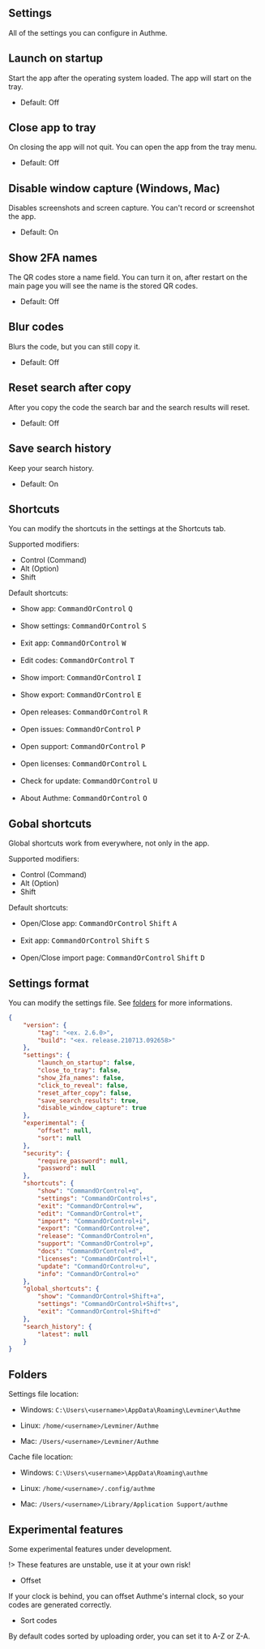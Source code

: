 ## Settings

All of the settings you can configure in Authme.

## Launch on startup

Start the app after the operating system loaded. The app will start on the tray.

-   Default: Off

## Close app to tray

On closing the app will not quit. You can open the app from the tray menu.

-   Default: Off

## Disable window capture (Windows, Mac)

Disables screenshots and screen capture. You can't record or screenshot the app.

-   Default: On

## Show 2FA names

The QR codes store a name field. You can turn it on, after restart on the main page you will see the name is the stored QR codes.

-   Default: Off

## Blur codes

Blurs the code, but you can still copy it.

-   Default: Off

## Reset search after copy

After you copy the code the search bar and the search results will reset.

-   Default: Off

## Save search history

Keep your search history.

-   Default: On

## Shortcuts

You can modify the shortcuts in the settings at the Shortcuts tab.

Supported modifiers:

-   Control (Command)
-   Alt (Option)
-   Shift

Default shortcuts:

-   Show app: <kbd>CommandOrControl</kbd> <kbd>Q</kbd>
    <br>
    <br>
-   Show settings: <kbd>CommandOrControl</kbd> <kbd>S</kbd>
    <br>
    <br>
-   Exit app: <kbd>CommandOrControl</kbd> <kbd>W</kbd>
    <br>
    <br>
-   Edit codes: <kbd>CommandOrControl</kbd> <kbd>T</kbd>
    <br>
    <br>
-   Show import: <kbd>CommandOrControl</kbd> <kbd>I</kbd>
    <br>
    <br>
-   Show export: <kbd>CommandOrControl</kbd> <kbd>E</kbd>
    <br>
    <br>
-   Open releases: <kbd>CommandOrControl</kbd> <kbd>R</kbd>
    <br>
    <br>
-   Open issues: <kbd>CommandOrControl</kbd> <kbd>P</kbd>
    <br>
    <br>
-   Open support: <kbd>CommandOrControl</kbd> <kbd>P</kbd>
    <br>
    <br>
-   Open licenses: <kbd>CommandOrControl</kbd> <kbd>L</kbd>
    <br>
    <br>
-   Check for update: <kbd>CommandOrControl</kbd> <kbd>U</kbd>
    <br>
    <br>
-   About Authme: <kbd>CommandOrControl</kbd> <kbd>O</kbd>

## Gobal shortcuts

Global shortcuts work from everywhere, not only in the app.

Supported modifiers:

-   Control (Command)
-   Alt (Option)
-   Shift

Default shortcuts:

-   Open/Close app: <kbd>CommandOrControl</kbd> <kbd>Shift</kbd> <kbd>A</kbd>
    <br>
    <br>
-   Exit app: <kbd>CommandOrControl</kbd> <kbd>Shift</kbd> <kbd>S</kbd>
    <br>
    <br>
-   Open/Close import page: <kbd>CommandOrControl</kbd> <kbd>Shift</kbd> <kbd>D</kbd>

## Settings format

You can modify the settings file. See [folders](settings.md?id=folders) for more informations.

```json
{
	"version": {
		"tag": "<ex. 2.6.0>",
		"build": "<ex. release.210713.092658>"
	},
	"settings": {
		"launch_on_startup": false,
		"close_to_tray": false,
		"show_2fa_names": false,
		"click_to_reveal": false,
		"reset_after_copy": false,
		"save_search_results": true,
		"disable_window_capture": true
	},
	"experimental": {
		"offset": null,
		"sort": null
	},
	"security": {
		"require_password": null,
		"password": null
	},
	"shortcuts": {
		"show": "CommandOrControl+q",
		"settings": "CommandOrControl+s",
		"exit": "CommandOrControl+w",
		"edit": "CommandOrControl+t",
		"import": "CommandOrControl+i",
		"export": "CommandOrControl+e",
		"release": "CommandOrControl+n",
		"support": "CommandOrControl+p",
		"docs": "CommandOrControl+d",
		"licenses": "CommandOrControl+l",
		"update": "CommandOrControl+u",
		"info": "CommandOrControl+o"
	},
	"global_shortcuts": {
		"show": "CommandOrControl+Shift+a",
		"settings": "CommandOrControl+Shift+s",
		"exit": "CommandOrControl+Shift+d"
	},
	"search_history": {
		"latest": null
	}
}
```

## Folders

Settings file location:

-   Windows: `C:\Users\<username>\AppData\Roaming\Levminer\Authme`

-   Linux: `/home/<username>/Levminer/Authme`

-   Mac: `/Users/<username>/Levminer/Authme`

Cache file location:

-   Windows: `C:\Users\<username>\AppData\Roaming\authme`

-   Linux: `/home/<username>/.config/authme`

-   Mac: `/Users/<username>/Library/Application Support/authme`

## Experimental features

Some experimental features under development.

!> These features are unstable, use it at your own risk!

-   Offset

If your clock is behind, you can offset Authme's internal clock, so your codes are generated correctly.

-   Sort codes

By default codes sorted by uploading order, you can set it to A-Z or Z-A.